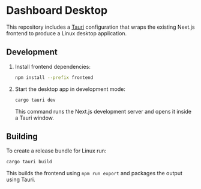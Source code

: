 # Dashboard Desktop

This repository includes a [Tauri](https://tauri.app) configuration that wraps the existing Next.js frontend to produce a Linux desktop application.

## Development

1. Install frontend dependencies:
   ```sh
   npm install --prefix frontend
   ```
2. Start the desktop app in development mode:
   ```sh
   cargo tauri dev
   ```
   This command runs the Next.js development server and opens it inside a Tauri window.

## Building

To create a release bundle for Linux run:
```sh
cargo tauri build
```
This builds the frontend using `npm run export` and packages the output using Tauri.
